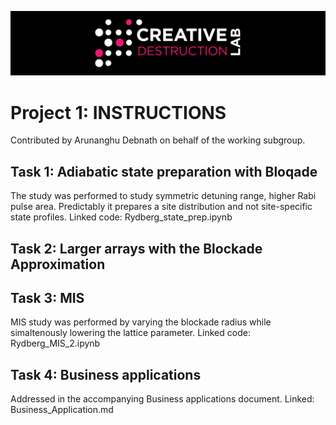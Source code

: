 ![CDL 2022 Cohort Project](../CDL_logo.jpg)
# Project 1: INSTRUCTIONS

Contributed by Arunanghu Debnath on behalf of the working subgroup.


## Task 1: Adiabatic state preparation with Bloqade

The study was performed to study symmetric detuning range, higher Rabi pulse area. Predictably it prepares a site distribution and not site-specific state profiles.
Linked code: Rydberg_state_prep.ipynb

## Task 2: Larger arrays with the Blockade Approximation



## Task 3: MIS

MIS study was performed by varying the blockade radius while simaltenously lowering the lattice parameter.
Linked code: Rydberg_MIS_2.ipynb

## Task 4: Business applications

Addressed in the accompanying Business applications document.
Linked: Business_Application.md


